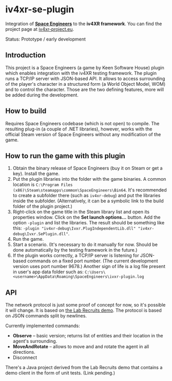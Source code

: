 # iv4xr-se-plugin
Integration of **[Space Engineers](https://www.spaceengineersgame.com/)** to the **iv4XR framework**. You can find the project page at [iv4xr-project.eu](https://iv4xr-project.eu/).

Status: Prototype / early development

## Introduction

This project is a Space Engineers (a game by Keen Software House) plugin which enables integration with the iv4XR testing framework. The plugin runs a TCP/IP server with JSON-based API. It allows to access surrounding of the player's character in a structured form (a World Object Model, WOM) and to control the character. Those are the two defining features, more will be added during the development.

## How to build

Requires Space Engineers codebase (which is not open) to compile. The resulting plug-in (a couple of .NET libraries), however, works with the official Steam version of Space Engineers without any modification of the game.

## How to run the game with this plugin

1. Obtain the binary release of Space Engineers (buy it on Steam or get a key). Install the game.
2. Put the plugin libraries into the folder with the game binaries. A common location is `C:\Program Files (x86)\Steam\steamapps\common\SpaceEngineers\Bin64`. It's recommended to create a subfolder there (such as `iv4xr-debug`) and put the libraries inside the subfolder. (Alternatively, it can be a symbolic link to the build folder of the plugin project.)
3. Right-click on the game title in the Steam library list and open its properties window. Click on the **Set launch options...** button. Add the option `-plugin` and list the libraries. The result should be something like this: `-plugin "iv4xr-debug\Ivxr.PlugIndependentLib.dll" "iv4xr-debug\Ivxr.SePlugin.dll"`.
4. Run the game.
5. Start a scenario. (It's necessary to do it manually for now. Should be done automatically by the testing framework in the future.)
6. If the plugin works correctly, a TCP/IP server is listening for JSON-based commands on a fixed port number. (The current development version uses port number 9678.) 
   Another sign of life is a log file present in user's app data folder such as: `C:\Users\<username>\AppData\Roaming\SpaceEngineers\ivxr-plugin.log`

## API

The network protocol is just some proof of concept for now, so it's possible it will change. It is based on [the Lab Recruits demo](https://github.com/iv4xr-project/iv4xrDemo). The protocol is based on JSON commands split by newlines.

Currently implemented commands:

- **Observe** – basic version; returns list of entities and their location in the agent's surrounding.
- **MoveAndRotate** – allows to move and and rotate the agent in all directions.
- Disconnect

There's a Java project derived from the Lab Recruits demo that contains a demo client in the form of unit tests. (Link pending.)
